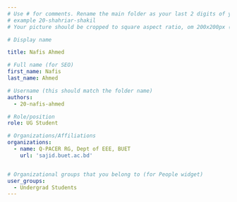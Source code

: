 ```yaml
---
# Use # for comments. Rename the main folder as your last 2 digits of your batch name, followed by First and Last name. All small cases
# example 20-shahriar-shakil
# Your picture should be cropped to square aspect ratio, om 200x200px (please use this tool https://imagy.app/square-crop/)

# Display name

title: Nafis Ahmed

# Full name (for SEO)
first_name: Nafis
last_name: Ahmed

# Username (this should match the folder name)
authors:
  - 20-nafis-ahmed

# Role/position
role: UG Student 

# Organizations/Affiliations
organizations:
  - name: Q-PACER RG, Dept of EEE, BUET
    url: 'sajid.buet.ac.bd'


# Organizational groups that you belong to (for People widget)
user_groups:
  - Undergrad Students
---
```

